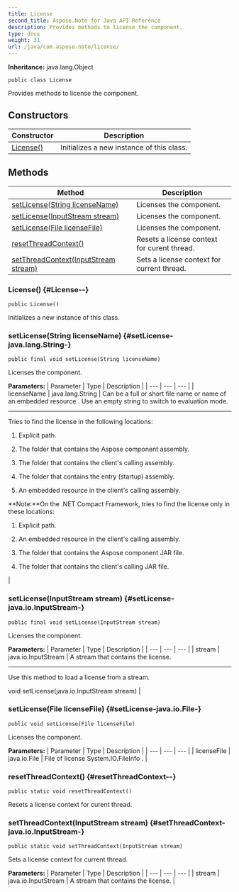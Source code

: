 ```yaml
---
title: License
second_title: Aspose.Note for Java API Reference
description: Provides methods to license the component.
type: docs
weight: 31
url: /java/com.aspose.note/license/
---
```


**Inheritance:**
java.lang.Object
```
public class License
```

Provides methods to license the component.
## Constructors

| Constructor | Description |
| --- | --- |
| [License()](#License--) | Initializes a new instance of this class. |
## Methods

| Method | Description |
| --- | --- |
| [setLicense(String licenseName)](#setLicense-java.lang.String-) | Licenses the component. |
| [setLicense(InputStream stream)](#setLicense-java.io.InputStream-) | Licenses the component. |
| [setLicense(File licenseFile)](#setLicense-java.io.File-) | Licenses the component. |
| [resetThreadContext()](#resetThreadContext--) | Resets a license context for curent thread. |
| [setThreadContext(InputStream stream)](#setThreadContext-java.io.InputStream-) | Sets a license context for current thread. |
### License() {#License--}
```
public License()
```


Initializes a new instance of this class.

### setLicense(String licenseName) {#setLicense-java.lang.String-}
```
public final void setLicense(String licenseName)
```


Licenses the component.

**Parameters:**
| Parameter | Type | Description |
| --- | --- | --- |
| licenseName | java.lang.String | Can be a full or short file name  or name of an embedded resource . Use an empty string to switch to evaluation mode.

--------------------



Tries to find the license in the following locations:

 

1. Explicit path.

 

2. The folder that contains the Aspose component assembly.

3. The folder that contains the client's calling assembly.

4. The folder that contains the entry (startup) assembly.

5. An embedded resource in the client's calling assembly.

**Note:**On the .NET Compact Framework, tries to find the license only in these locations:

1. Explicit path.

2. An embedded resource in the client's calling assembly.

 

2. The folder that contains the Aspose component JAR file.

3. The folder that contains the client's calling JAR file.

 |

### setLicense(InputStream stream) {#setLicense-java.io.InputStream-}
```
public final void setLicense(InputStream stream)
```


Licenses the component.

**Parameters:**
| Parameter | Type | Description |
| --- | --- | --- |
| stream | java.io.InputStream | A stream that contains the license.

--------------------



Use this method to load a license from a stream.



 void setLicense(java.io.InputStream stream)  |

### setLicense(File licenseFile) {#setLicense-java.io.File-}
```
public void setLicense(File licenseFile)
```


Licenses the component.

**Parameters:**
| Parameter | Type | Description |
| --- | --- | --- |
| licenseFile | java.io.File | File of license System.IO.FileInfo . |

### resetThreadContext() {#resetThreadContext--}
```
public static void resetThreadContext()
```


Resets a license context for curent thread.

### setThreadContext(InputStream stream) {#setThreadContext-java.io.InputStream-}
```
public static void setThreadContext(InputStream stream)
```


Sets a license context for current thread.

**Parameters:**
| Parameter | Type | Description |
| --- | --- | --- |
| stream | java.io.InputStream | A stream that contains the license. |

